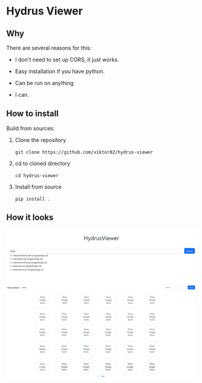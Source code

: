 # Hydrus Viewer

## Why

There are several reasons for this:

- I don't need to set up CORS, it just works.

- Easy installation if you have python.

- Can be run on anything

- I can.

## How to install


Build from sources:

1. Clone the repository 

   `git clone https://github.com/viktor02/hydrus-viewer`

2. cd to cloned directory 

   `cd hydrus-viewer`

3. Install from source 

    `pip install .`

## How it looks

![MainPage](img/main_page.png)
![SearchPage](img/search_page.png)
